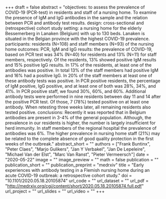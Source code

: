 +++
draft = false
abstract = "objectives: to assess the prevalence of COVID-19 (PCR-test) in residents and staff of a nursing home. To examine the presence of IgM and IgG antibodies in the sample and the relation between PCR and antibody test results. design: cross-sectional and (retrospective) cohort study setting: a nursing home for the elderly Bessemerberg in Lanaken (Belgium) with up to 130 beds. Lanaken is situated in the Belgian province with the highest COVID-19 prevalence. participants: residents (N=108) and staff members (N=93) of the nursing home outcomes: PCR, IgM and IgG results: the prevalence of COVID-19, based on PCR test was 34% (N=40) for residents and 13% (N=11) for staff members, respectively. Of the residents, 13% showed positive IgM results and 15% positive IgG results. In 17% of the residents, at least one of the antibodies was positive. In total 13% of the staff members had positive IgM and 16% had a positive IgG. In 20% of the staff members at least one of these antibody tests was positive. In PCR positive residents, the percentage of IgM positive, IgG positive, and at least one of both was 28%, 34%, and 41%. In PCR positive staff, we found 30%, 60%, and 60%. Additional antibody tests were performed in nine residents between day 11 and 14 after the positive PCR test. Of those, 7 (78%) tested positive on at least one antibody. When retesting three weeks later, all remaining residents also tested positive. conclusions: Recently it was reported that in Belgium antibodies are present in 3-4% of the general population. Although, the prevalence in our residents is higher, the number is largely insufficient for herd immunity. In staff members of the regional hospital the prevalence of antibodies was 6%. The higher prevalence in nursing home staff (21%) may be related to the complete absence of good quality protection in the first weeks of the outbreak."
abstract_short = ""
authors = ["Frank Buntinx", "Peter Claes", "Marjo Gulikers", "Jan Y Verbakel", "Jan De Lepeleire", "Michael Van der Elst", "Marc Van Ranst", "Pieter Vermeersch"]
date = "2020-05-22"
image = ""
image_preview = ""
math = false
publication = ""
publication_short = ""
publication_preprint = "medrxiv"
title = "Early experiences with antibody testing in a Flemish nursing home during an acute COVID-19 outbreak: a retrospective cohort study."
doi = "10.1101/2020.05.18.20105874"
url_code = ""
url_dataset = ""
url_pdf = "http://medrxiv.org/cgi/content/short/2020.05.18.20105874.full.pdf"
url_project = ""
url_slides = ""
url_video = ""
+++
